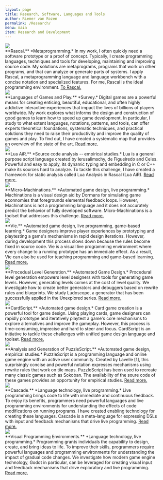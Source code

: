 ```yaml
---
layout: page
title: Research, Software, Languages and Tools
author: Riemer van Rozen
permalink: /Research/
menu: main
item: Research and Development
---
```

<div class="research-container" markdown="1">
  <div class="research-image-container">
    <a href="https://rascal-mpl.org"><img src="/assets/Rascal.png" class="research-image"></a>
  </div>
<div class="research-text" markdown="1">
**Rascal.** *Metaprogramming.* In my work, I often quickly need a software prototype or a proof of concept.
Typically, I create programming languages, techniques and tools
for developing, maintaining and improving source code.
My solutions are metaprograms,
programs that work on other programs,
and that can analyze or generate parts of systems.
I apply Rascal, a metaprogramming language and language workbench
with a concise notation and specialized features.
For me, Rascal is the ideal programming environment.
<a href="https://rascal-mpl.org">To Rascal.</a>
</div>
</div>

<div class="research-container" markdown="1">
  <div class="research-image-container">
    <a href="/LoGaP/"><img src="/assets/LoGaP.jpg" class="research-image"></a>
  </div>
<div class="research-text" markdown="1">
**Languages of Games and Play.** *Survey.*
Digital games are a powerful means for creating enticing, beautiful, educational, and often highly addictive interactive experiences that impact the lives of billions of players worldwide.
My work explores what informs the design and construction of good games to learn how to speed up game development. In particular, I study to what extent languages, notations, patterns, and tools, can offer experts theoretical foundations, systematic techniques, and practical solutions they need to raise their productivity and improve the quality of games and play.
To find out, I have created a systematic map that provides an overview of the state of the art. <a href="/LoGaP/">Read more.</a>
</div>
</div>

<div class="research-container" markdown="1">
  <div class="research-image-container">
    <a href="/Lua-AiR/"><img src="/assets/Lua.svg" class="research-image"></a>
  </div>
<div class="research-text" markdown="1">
**Lua AiR.** *Source code analysis -- empirical studies.*
Lua is a general purpose script language
created by Ierusalimschy, de Figueiredo and Celes.
Powerful and easy to apply,
its dynamic typing and embedding
in C or C++ make its sources hard to analyze.
To tackle this challenge,
I have created a framework for static analysis called Lua Analysis in Rascal (Lua AiR). <a href="/Lua/">Read more.</a>
</div>
</div>

<div class="research-container" markdown="1">
  <div class="research-image-container">
    <a href="/Micro-Machinations/"><img src="/assets/Machinations.png" class="research-image"></a>
  </div>
<div class="research-text" markdown="1">
**Micro-Machinations.** *Automated game design, live programming.*
Machinations is a visual design aid by Dormans
for simulating game econnomies
that foregrounds elemental feedback loops.
However, Machinations is not a programming language
and it does not accurately predict the behavior
of fully developed software.
Micro-Machinations is a toolset that addresses this challenge.
<a href="/Micro-Machinations/">Read more.</a>
</div>
</div>

<div class="research-container" markdown="1">
  <div class="research-image-container">
    <a href="/Vie"><img src="/assets/Vie.jpg" class="research-image"></a>
  </div>
<div class="research-text" markdown="1">
**Vie.** *Automated game design, live programming, game-based learning.*
Game designers improve player experiences
by prototyping and playtesting a game's mechanisms in rapid design iterations.
However, during development this process slows down
because the rules become fixed in source code.
Vie is a visual live programming environment
where every change to a running prototype
has an immediate effect.
As a result, Vie can also be used for 
teaching programming and game-based learning.
<a href="/Vie/">Read more.</a>
</div>
</div>

<div class="research-container" markdown="1">
  <div class="research-image-container">
    <a href="/LevelGeneration/"><img src="/assets/LudoScope.png" class="research-image"></a>
  </div>
<div class="research-text" markdown="1">
**Procedual Level Generation.** *Automated Game Design.*
Procedural level generation empowers level designers
with tools for generating game levels.
However, generating levels comes at the cost of level quality.
We investigate how to create better generators
and debuggers based on rewrite rules and blueprints.
We study Ludoscope, a generator that has been successfully
applied in the Unexplored series.
<a href="/LevelGeneration/">Read more.</a>
</div>
</div>

<div class="research-container" markdown="1">
  <div class="research-image-container">
    <a href="/CardScript/"><img src="/assets/CardScript.png" class="research-image"></a>
  </div>
<div class="research-text" markdown="1">
**CardScript.** *Automated game design.*
Card game creation is a powerful tool for game design.
Using playing cards, game designers can rapidly prototype and iteratively playtest a game's core mechanisms
to explore alternatives and improve the gameplay.
However, this process is time-consuming, imprecise and hard to steer and focus.
CardScript is an initiative to tackle these challenges
with unified game design language and toolset.
<a href="/CardScript/">Read more.</a>
</div>
</div>

<div class="research-container" markdown="1">
  <div class="research-image-container">
    <a href="/PuzzleScript/"><img src="/assets/PuzzleScript.png" class="research-image"></a>
  </div>
<div class="research-text" markdown="1">
**Analysis and Generation of PuzzleScript.** *Automated game design, empirical studies.*
PuzzleScript is a programming language and online game engine 
with an active user community.
Created by Lavelle [1], this surprisingly concise and powerful notation
expresses mechanisms using rewrite rules that work on tile maps.
PuzzleScript has been used to recreate
many classic games such as Sokoban.
The availability of the soure code
of these games provides an
opportunity for empirical studies. 
<a href="/PuzzleScript">Read more.</a>
</div>
</div>

<div class="research-container" markdown="1">
  <div class="research-image-container">
    <a href="/Cascade/"><img src="/assets/Cascade.jpg" class="research-image"></a>
  </div>
<div class="research-text" markdown="1">
**Cascade.** *Language technology, live programming.*
Live programming brings code to life with immediate and continuous feedback. To enjoy its benefits, programmers need powerful languages and live programming environments for understanding the effects of code modifications on running programs. I have created enabling technology for creating these languages.
Cascade is a meta-language for expressing DSLs with input and feedback mechanisms that drive live programming. <a href="/Cascade/">Read more.</a>
</div>
</div>

<div class="research-container" markdown="1">
  <div class="research-image-container">
    <a href="/ProgrammingEnvironments/"><img src="/assets/Godot.svg" class="research-image"></a>
  </div>
<div class="research-text" markdown="1">
**Visual Programming Environments.** *Language technology, live programming.*
Programming grants individuals the capability to design, create, and bring ideas to life. To improve their skills, programmers require powerful languages and programming environments for understanding the impact of gradual code changes. We investigate how modern game engine technology, Godot in particular, can be leveraged for creating visual input and feedback mechanisms that drive exploratory and live programming.
<a href="/ProgrammingEnvironments/">Read more.</a>
</div>
</div>